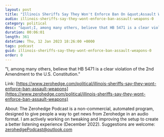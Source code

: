 ```yaml
---
layout: post
title: "Illinois Sheriffs Say They Won't Enforce Ban On &quot;Assault Weapons&quot;"
audio: illinois-sheriffs-say-they-wont-enforce-ban-assault-weapons-0
category: political
desc: "&quot;I, among many others, believe that HB 5471 is a clear violation of the 2nd Amendment to the U.S. Constitution.&quot;"
duration: 00:06:01
length: 361
datetime: Thu, 12 Jan 2023 18:26:00 +0000
tags: podcast
guid: illinois-sheriffs-say-they-wont-enforce-ban-assault-weapons-0
order: 0
---
```

&quot;I, among many others, believe that HB 5471 is a clear violation of the 2nd Amendment to the U.S. Constitution.&quot;

Link: [https://www.zerohedge.com/political/illinois-sheriffs-say-they-wont-enforce-ban-assault-weapons](https://www.zerohedge.com/political/illinois-sheriffs-say-they-wont-enforce-ban-assault-weapons)

About: The Zerohedge Podcast is a non-commercial, automated program, designed to give people a way to get news from Zerohedge in an audio format.  I am actively working on tweaking and improving the setup to create a better listening experience (December 2022).  Suggestions are welcome: [zerohedgePodcast@outlook.com](mailto:zerohedgePodcast@outlook.com)
